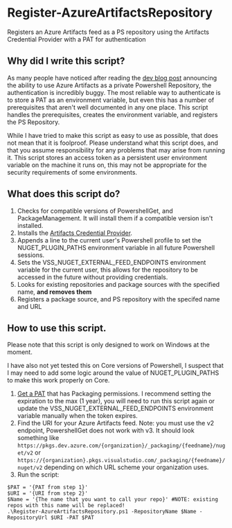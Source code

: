 # Register-AzureArtifactsRepository
Registers an Azure Artifacts feed as a PS repository using the Artifacts Credential Provider with a PAT for authentication

## Why did I write this script?
As many people have noticed after reading the [dev blog post](https://devblogs.microsoft.com/powershell/using-powershellget-with-azure-artifacts/) announcing the ability to use Azure Artifacts as a private Powershell Repository, the authentication is incredibly buggy. The most reliable way to authenticate is to store a PAT as an environment variable, but even this has a number of prerequisites that aren't well documented in any one place. This script handles the prerequisites, creates the environment variable, and registers the PS Repository.

While I have tried to make this script as easy to use as possible, that does not mean that it is foolproof. Please understand what this script does, and that you assume responsibility for any problems that may arise from running it. This script stores an access token as a persistent user environment variable on the machine it runs on, this may not be appropriate for the security requirements of some environments.

## What does this script do?
1. Checks for compatible versions of PowershellGet, and PackageManagement. It will install them if a compatible version isn't installed.
2. Installs the [Artifacts Credential Provider](https://github.com/microsoft/artifacts-credprovider).
3. Appends a line to the current user's Powershell profile to set the NUGET_PLUGIN_PATHS environment variable in all future Powershell sessions.
4. Sets the VSS_NUGET_EXTERNAL_FEED_ENDPOINTS environment variable for the current user, this allows for the repository to be accessed in the future without providing credentials.
5. Looks for existing repositories and package sources with the specified name, **and removes them**
6. Registers a package source, and PS repository with the specifed name and URL

## How to use this script.
Please note that this script is only designed to work on Windows at the moment. 

I have also not yet tested this on Core versions of Powershell, I suspect that I may need to add some logic around the value of NUGET_PLUGIN_PATHS to make this work properly on Core.

1. [Get a PAT](https://docs.microsoft.com/en-us/azure/devops/organizations/accounts/use-personal-access-tokens-to-authenticate?view=azure-devops&tabs=preview-page#create-a-pat) that has Packaging permissions. I recommend setting the expiration to the max (1 year), you will need to run this script again or update the VSS_NUGET_EXTERNAL_FEED_ENDPOINTS environment variable manually when the token expires.
2. Find the URI for your Azure Artifacts feed. Note: you must use the v2 endpoint, PowershellGet does not work with v3. It should look something like `https://pkgs.dev.azure.com/{organization}/_packaging/{feedname}/nuget/v2` or `https://{organization}.pkgs.visualstudio.com/_packaging/{feedname}/nuget/v2` depending on which URL scheme your organization uses.
3. Run the script:
```
$PAT = '{PAT from step 1}'
$URI = '{URI from step 2}'
$Name = '{The name that you want to call your repo}' #NOTE: existing repos with this name will be replaced!
.\Register-AzureArtifactsRepository.ps1 -RepositoryName $Name -RepositoryUrl $URI -PAT $PAT
```
